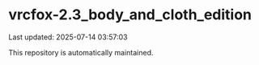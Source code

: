 # vrcfox-2.3_body_and_cloth_edition

Last updated: 2025-07-14 03:57:03

This repository is automatically maintained.

